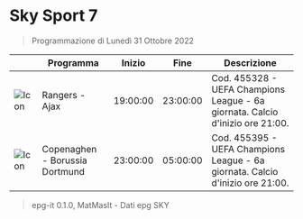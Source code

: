 # Sky Sport 7
> Programmazione di Lunedì 31 Ottobre 2022

||Programma|Inizio|Fine|Descrizione|
|---|---|---|---|---|
|![Icon](https://guidatv.sky.it/uuid/a7411e4a-0a21-4d0b-bb3d-ad40fb5f210b/cover?md5ChecksumParam=b0b0aee75485a731366667a93c5e1604)|Rangers - Ajax|19:00:00|23:00:00|Cod. 455328 - UEFA Champions League - 6a giornata. Calcio d&#039;inizio ore 21:00.
|![Icon](https://guidatv.sky.it/uuid/91f66a3c-729e-47de-a48c-2528e7f05585/cover?md5ChecksumParam=e0d325997e2af26335d4132805baa6ff)|Copenaghen - Borussia Dortmund|23:00:00|05:00:00|Cod. 455395 - UEFA Champions League - 6a giornata. Calcio d&#039;inizio ore 21:00.



 > epg-it 0.1.0, MatMasIt - Dati epg SKY